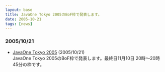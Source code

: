 ```yaml
---
layout: base
title: JavaOne Tokyo 2005のBoF枠で発表します。
date: 2005-10-21
tags: [news]
---
```


### 2005/10/21

* [JavaOne Tokyo 2005](http://jp.sun.com/company/events/javaone/2005/) (2005/10/21)<br>
      JavaOne Tokyo 2005のBoF枠で発表します。最終日11月10日 20時～20時45分の枠です。
